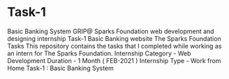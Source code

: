 # Task-1
Basic Banking System
GRIP@ Sparks Foundation web development and designing internship Task-1 Basic Banking website The Sparks Foundation Tasks This repository contains the tasks that I completed while working as an intern for The Sparks Foundation. Internship Category - Web Development Duration - 1 Month ( FEB-2021 ) Internship Type - Work from Home Task-1 : Basic Banking System

